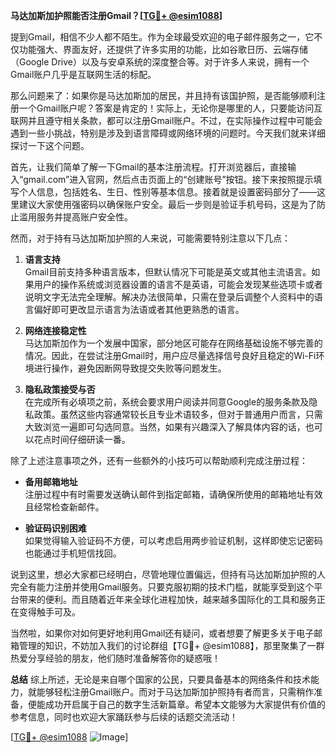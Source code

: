 **马达加斯加护照能否注册Gmail？[[TG💪+ @esim1088](https://t.me/s/esim1088)]**

提到Gmail，相信不少人都不陌生。作为全球最受欢迎的电子邮件服务之一，它不仅功能强大、界面友好，还提供了许多实用的功能，比如谷歌日历、云端存储（Google Drive）以及与安卓系统的深度整合等。对于许多人来说，拥有一个Gmail账户几乎是互联网生活的标配。

那么问题来了：如果你是马达加斯加的居民，并且持有该国护照，是否能够顺利注册一个Gmail账户呢？答案是肯定的！实际上，无论你是哪里的人，只要能访问互联网并且遵守相关条款，都可以注册Gmail账户。不过，在实际操作过程中可能会遇到一些小挑战，特别是涉及到语言障碍或网络环境的问题时。今天我们就来详细探讨一下这个问题。

首先，让我们简单了解一下Gmail的基本注册流程。打开浏览器后，直接输入“gmail.com”进入官网，然后点击页面上的“创建账号”按钮。接下来按照提示填写个人信息，包括姓名、生日、性别等基本信息。接着就是设置密码部分了——这里建议大家使用强密码以确保账户安全。最后一步则是验证手机号码，这是为了防止滥用服务并提高账户安全性。

然而，对于持有马达加斯加护照的人来说，可能需要特别注意以下几点：

1. **语言支持**  
   Gmail目前支持多种语言版本，但默认情况下可能是英文或其他主流语言。如果用户的操作系统或浏览器设置的语言不是英语，可能会发现某些选项卡或者说明文字无法完全理解。解决办法很简单，只需在登录后调整个人资料中的语言偏好即可更改显示语言为法语或者其他更熟悉的语言。

2. **网络连接稳定性**  
   马达加斯加作为一个发展中国家，部分地区可能存在网络基础设施不够完善的情况。因此，在尝试注册Gmail时，用户应尽量选择信号良好且稳定的Wi-Fi环境进行操作，避免因断网导致提交失败等问题发生。

3. **隐私政策接受与否**  
   在完成所有必填项之前，系统会要求用户阅读并同意Google的服务条款及隐私政策。虽然这些内容通常较长且专业术语较多，但对于普通用户而言，只需大致浏览一遍即可勾选同意。当然，如果有兴趣深入了解具体内容的话，也可以花点时间仔细研读一番。

除了上述注意事项之外，还有一些额外的小技巧可以帮助顺利完成注册过程：

- **备用邮箱地址**  
   注册过程中有时需要发送确认邮件到指定邮箱，请确保所使用的邮箱地址有效且经常检查新邮件。
   
- **验证码识别困难**  
   如果觉得输入验证码不方便，可以考虑启用两步验证机制，这样即使忘记密码也能通过手机短信找回。

说到这里，想必大家都已经明白，尽管地理位置偏远，但持有马达加斯加护照的人完全有能力注册并使用Gmail服务。只要克服初期的技术门槛，就能享受到这个平台带来的便利。而且随着近年来全球化进程加快，越来越多国际化的工具和服务正在变得触手可及。

当然啦，如果你对如何更好地利用Gmail还有疑问，或者想要了解更多关于电子邮箱管理的知识，不妨加入我们的讨论群组【TG💪+ @esim1088】，那里聚集了一群热爱分享经验的朋友，他们随时准备解答你的疑惑哦！

**总结**
综上所述，无论是来自哪个国家的公民，只要具备基本的网络条件和技术能力，就能够轻松注册Gmail账户。而对于马达加斯加护照持有者而言，只需稍作准备，便能成功开启属于自己的数字生活新篇章。希望本文能够为大家提供有价值的参考信息，同时也欢迎大家踊跃参与后续的话题交流活动！

[[TG💪+ @esim1088](https://t.me/s/esim1088) ![Image](https://i.postimg.cc/4NQfJmqS/Snipaste-2025-05-13-00-14-12.png)]